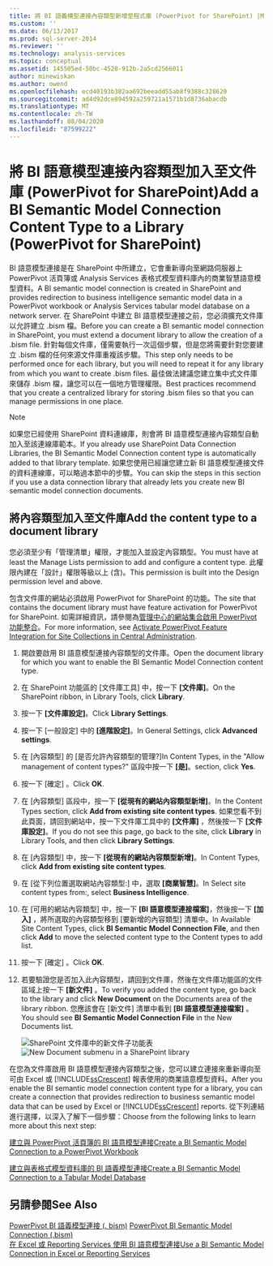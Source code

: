 ```yaml
---
title: 將 BI 語義模型連接內容類型新增至程式庫 (PowerPivot for SharePoint) |Microsoft Docs
ms.custom: ''
ms.date: 06/13/2017
ms.prod: sql-server-2014
ms.reviewer: ''
ms.technology: analysis-services
ms.topic: conceptual
ms.assetid: 145505ed-50bc-4528-912b-2a5cd2566011
author: minewiskan
ms.author: owend
ms.openlocfilehash: ecd40193b382aa692beeadd55ab8f9388c328620
ms.sourcegitcommit: ad4d92dce894592a259721a1571b1d8736abacdb
ms.translationtype: MT
ms.contentlocale: zh-TW
ms.lasthandoff: 08/04/2020
ms.locfileid: "87599222"
---
```

# <a name="add-a-bi-semantic-model-connection-content-type-to-a-library-powerpivot-for-sharepoint"></a><span data-ttu-id="18986-102">將 BI 語意模型連接內容類型加入至文件庫 (PowerPivot for SharePoint)</span><span class="sxs-lookup"><span data-stu-id="18986-102">Add a BI Semantic Model Connection Content Type to a Library (PowerPivot for SharePoint)</span></span>
  <span data-ttu-id="18986-103">BI 語意模型連接是在 SharePoint 中所建立，它會重新導向至網路伺服器上 PowerPivot 活頁簿或 Analysis Services 表格式模型資料庫內的商業智慧語意模型資料。</span><span class="sxs-lookup"><span data-stu-id="18986-103">A BI semantic model connection is created in SharePoint and provides redirection to business intelligence semantic model data in a PowerPivot workbook or Analysis Services tabular model database on a network server.</span></span> <span data-ttu-id="18986-104">在 SharePoint 中建立 BI 語意模型連接之前，您必須擴充文件庫以允許建立 .bism 檔。</span><span class="sxs-lookup"><span data-stu-id="18986-104">Before you can create a BI semantic model connection in SharePoint, you must extend a document library to allow the creation of a .bism file.</span></span> <span data-ttu-id="18986-105">針對每個文件庫，僅需要執行一次這個步驟，但是您將需要針對您要建立 .bism 檔的任何來源文件庫重複該步驟。</span><span class="sxs-lookup"><span data-stu-id="18986-105">This step only needs to be performed once for each library, but you will need to repeat it for any library from which you want to create .bism files.</span></span> <span data-ttu-id="18986-106">最佳做法建議您建立集中式文件庫來儲存 .bism 檔，讓您可以在一個地方管理權限。</span><span class="sxs-lookup"><span data-stu-id="18986-106">Best practices recommend that you create a centralized library for storing .bism files so that you can manage permissions in one place.</span></span>  
  
> [!NOTE]  
>  <span data-ttu-id="18986-107">如果您已經使用 SharePoint 資料連線庫，則會將 BI 語意模型連接內容類型自動加入至該連線庫範本。</span><span class="sxs-lookup"><span data-stu-id="18986-107">If you already use SharePoint Data Connection Libraries, the BI Semantic Model Connection content type is automatically added to that library template.</span></span> <span data-ttu-id="18986-108">如果您使用已經讓您建立新 BI 語意模型連接文件的資料連線庫，可以略過本節中的步驟。</span><span class="sxs-lookup"><span data-stu-id="18986-108">You can skip the steps in this section if you use a data connection library that already lets you create new BI semantic model connection documents.</span></span>  
  
##  <a name="add-the-content-type-to-a-document-library"></a><a name="bkmk_addtype"></a> <span data-ttu-id="18986-109">將內容類型加入至文件庫</span><span class="sxs-lookup"><span data-stu-id="18986-109">Add the content type to a document library</span></span>  
 <span data-ttu-id="18986-110">您必須至少有「管理清單」權限，才能加入並設定內容類型。</span><span class="sxs-lookup"><span data-stu-id="18986-110">You must have at least the Manage Lists permission to add and configure a content type.</span></span> <span data-ttu-id="18986-111">此權限內建在「設計」權限等級以上 (含)。</span><span class="sxs-lookup"><span data-stu-id="18986-111">This permission is built into the Design permission level and above.</span></span>  
  
 <span data-ttu-id="18986-112">包含文件庫的網站必須啟用 PowerPivot for SharePoint 的功能。</span><span class="sxs-lookup"><span data-stu-id="18986-112">The site that contains the document library must have feature activation for PowerPivot for SharePoint.</span></span> <span data-ttu-id="18986-113">如需詳細資訊，請參閱為[管理中心的網站集合啟用 PowerPivot 功能整合](activate-power-pivot-integration-for-site-collections-in-ca.md)。</span><span class="sxs-lookup"><span data-stu-id="18986-113">For more information, see [Activate PowerPivot Feature Integration for Site Collections in Central Administration](activate-power-pivot-integration-for-site-collections-in-ca.md).</span></span>  
  
1.  <span data-ttu-id="18986-114">開啟要啟用 BI 語意模型連接內容類型的文件庫。</span><span class="sxs-lookup"><span data-stu-id="18986-114">Open the document library for which you want to enable the BI Semantic Model Connection content type.</span></span>  
  
2.  <span data-ttu-id="18986-115">在 SharePoint 功能區的 [文件庫工具] 中，按一下 **[文件庫]**。</span><span class="sxs-lookup"><span data-stu-id="18986-115">On the SharePoint ribbon, in Library Tools, click **Library**.</span></span>  
  
3.  <span data-ttu-id="18986-116">按一下 **[文件庫設定]**。</span><span class="sxs-lookup"><span data-stu-id="18986-116">Click **Library Settings**.</span></span>  
  
4.  <span data-ttu-id="18986-117">按一下 [一般設定] 中的 **[進階設定]**。</span><span class="sxs-lookup"><span data-stu-id="18986-117">In General Settings, click **Advanced settings**.</span></span>  
  
5.  <span data-ttu-id="18986-118">在 [內容類型] 的 [是否允許內容類型的管理?]</span><span class="sxs-lookup"><span data-stu-id="18986-118">In Content Types, in the "Allow management of content types?"</span></span> <span data-ttu-id="18986-119">區段中按一下 **[是]**。</span><span class="sxs-lookup"><span data-stu-id="18986-119">section, click **Yes**.</span></span>  
  
6.  <span data-ttu-id="18986-120">按一下 [確定]  。</span><span class="sxs-lookup"><span data-stu-id="18986-120">Click **OK**.</span></span>  
  
7.  <span data-ttu-id="18986-121">在 [內容類型] 區段中，按一下 **[從現有的網站內容類型新增]**。</span><span class="sxs-lookup"><span data-stu-id="18986-121">In the Content Types section, click **Add from existing site content types**.</span></span> <span data-ttu-id="18986-122">如果您看不到此頁面，請回到網站中，按一下文件庫工具中的 **[文件庫]** ，然後按一下 **[文件庫設定]**。</span><span class="sxs-lookup"><span data-stu-id="18986-122">If you do not see this page, go back to the site, click **Library** in Library Tools, and then click **Library Settings**.</span></span>  
  
8.  <span data-ttu-id="18986-123">在 [內容類型] 中，按一下 **[從現有的網站內容類型新增]**。</span><span class="sxs-lookup"><span data-stu-id="18986-123">In Content Types, click **Add from existing site content types**.</span></span>  
  
9. <span data-ttu-id="18986-124">在 [從下列位置選取網站內容類型:] 中，選取 **[商業智慧]**。</span><span class="sxs-lookup"><span data-stu-id="18986-124">In Select site content types from:, select **Business Intelligence**.</span></span>  
  
10. <span data-ttu-id="18986-125">在 [可用的網站內容類型] 中，按一下 **[BI 語意模型連接檔案]**，然後按一下 **[加入]** ，將所選取的內容類型移到 [要新增的內容類型] 清單中。</span><span class="sxs-lookup"><span data-stu-id="18986-125">In Available Site Content Types, click **BI Semantic Model Connection File**, and then click **Add** to move the selected content type to the Content types to add list.</span></span>  
  
11. <span data-ttu-id="18986-126">按一下 [確定]  。</span><span class="sxs-lookup"><span data-stu-id="18986-126">Click **OK**.</span></span>  
  
12. <span data-ttu-id="18986-127">若要驗證您是否加入此內容類型，請回到文件庫，然後在文件庫功能區的文件區域上按一下 **[新文件]** 。</span><span class="sxs-lookup"><span data-stu-id="18986-127">To verify you added the content type, go back to the library and click **New Document** on the Documents area of the library ribbon.</span></span> <span data-ttu-id="18986-128">您應該會在 [新文件] 清單中看到 **[BI 語意模型連接檔案]** 。</span><span class="sxs-lookup"><span data-stu-id="18986-128">You should see **BI Semantic Model Connection File** in the New Documents list.</span></span>  
  
     <span data-ttu-id="18986-129">![SharePoint 文件庫中的新文件子功能表](../media/ssas-bismconnection-new.gif "SharePoint 文件庫中的新文件子功能表")</span><span class="sxs-lookup"><span data-stu-id="18986-129">![New Document submenu in a SharePoint library](../media/ssas-bismconnection-new.gif "New Document submenu in a SharePoint library")</span></span>  
  
 <span data-ttu-id="18986-130">在您為文件庫啟用 BI 語意模型連接內容類型之後，您可以建立連接來重新導向至可由 Excel 或 [!INCLUDE[ssCrescent](../../includes/sscrescent-md.md)] 報表使用的商業語意模型資料。</span><span class="sxs-lookup"><span data-stu-id="18986-130">After you enable the BI semantic model connection content type for a library, you can create a connection that provides redirection to business semantic model data that can be used by Excel or [!INCLUDE[ssCrescent](../../includes/sscrescent-md.md)] reports.</span></span> <span data-ttu-id="18986-131">從下列連結進行選擇，以深入了解下一個步驟：</span><span class="sxs-lookup"><span data-stu-id="18986-131">Choose from the following links to learn more about this next step:</span></span>  
  
 [<span data-ttu-id="18986-132">建立與 PowerPivot 活頁簿的 BI 語意模型連接</span><span class="sxs-lookup"><span data-stu-id="18986-132">Create a BI Semantic Model Connection to a PowerPivot Workbook</span></span>](create-a-bi-semantic-model-connection-to-a-power-pivot-workbook.md)  
  
 [<span data-ttu-id="18986-133">建立與表格式模型資料庫的 BI 語義模型連接</span><span class="sxs-lookup"><span data-stu-id="18986-133">Create a BI Semantic Model Connection to a Tabular Model Database</span></span>](create-a-bi-semantic-model-connection-to-a-tabular-model-database.md)  
  
## <a name="see-also"></a><span data-ttu-id="18986-134">另請參閱</span><span class="sxs-lookup"><span data-stu-id="18986-134">See Also</span></span>  
 <span data-ttu-id="18986-135">[PowerPivot BI 語義模型連接 &#40;. bism&#41;](power-pivot-bi-semantic-model-connection-bism.md) </span><span class="sxs-lookup"><span data-stu-id="18986-135">[PowerPivot BI Semantic Model Connection &#40;.bism&#41;](power-pivot-bi-semantic-model-connection-bism.md) </span></span>  
 [<span data-ttu-id="18986-136">在 Excel 或 Reporting Services 使用 BI 語意模型連接</span><span class="sxs-lookup"><span data-stu-id="18986-136">Use a BI Semantic Model Connection in Excel or Reporting Services</span></span>](use-a-bi-semantic-model-connection-in-excel-or-reporting-services.md)  
  
  
